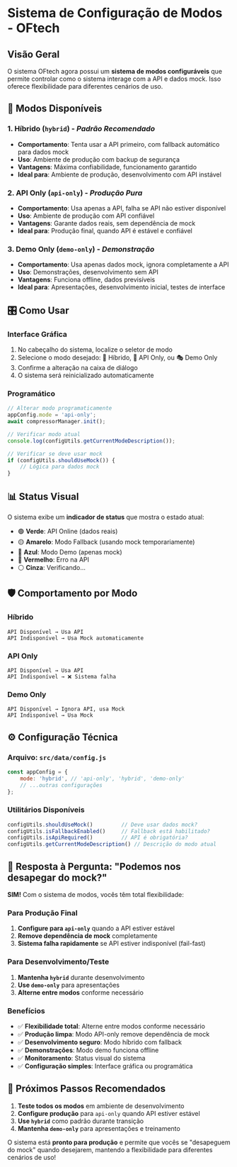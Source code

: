 # Sistema de Configuração de Modos - OFtech

## Visão Geral

O sistema OFtech agora possui um **sistema de modos configuráveis** que permite controlar como o sistema interage com a API e dados mock. Isso oferece flexibilidade para diferentes cenários de uso.

## 🔧 Modos Disponíveis

### 1. **Híbrido** (`hybrid`) - *Padrão Recomendado*
- **Comportamento**: Tenta usar a API primeiro, com fallback automático para dados mock
- **Uso**: Ambiente de produção com backup de segurança
- **Vantagens**: Máxima confiabilidade, funcionamento garantido
- **Ideal para**: Ambiente de produção, desenvolvimento com API instável

### 2. **API Only** (`api-only`) - *Produção Pura*
- **Comportamento**: Usa apenas a API, falha se API não estiver disponível
- **Uso**: Ambiente de produção com API confiável
- **Vantagens**: Garante dados reais, sem dependência de mock
- **Ideal para**: Produção final, quando API é estável e confiável

### 3. **Demo Only** (`demo-only`) - *Demonstração*
- **Comportamento**: Usa apenas dados mock, ignora completamente a API
- **Uso**: Demonstrações, desenvolvimento sem API
- **Vantagens**: Funciona offline, dados previsíveis
- **Ideal para**: Apresentações, desenvolvimento inicial, testes de interface

## 🎛️ Como Usar

### Interface Gráfica
1. No cabeçalho do sistema, localize o seletor de modo
2. Selecione o modo desejado: 🔄 Híbrido, 🎯 API Only, ou 🎭 Demo Only
3. Confirme a alteração na caixa de diálogo
4. O sistema será reinicializado automaticamente

### Programático
```javascript
// Alterar modo programaticamente
appConfig.mode = 'api-only';
await compressorManager.init();

// Verificar modo atual
console.log(configUtils.getCurrentModeDescription());

// Verificar se deve usar mock
if (configUtils.shouldUseMock()) {
    // Lógica para dados mock
}
```

## 📊 Status Visual

O sistema exibe um **indicador de status** que mostra o estado atual:

- 🟢 **Verde**: API Online (dados reais)
- 🟡 **Amarelo**: Modo Fallback (usando mock temporariamente)
- 🔵 **Azul**: Modo Demo (apenas mock)
- 🔴 **Vermelho**: Erro na API
- ⚪ **Cinza**: Verificando...

## 🛡️ Comportamento por Modo

### Híbrido
```
API Disponível → Usa API
API Indisponível → Usa Mock automaticamente
```

### API Only
```
API Disponível → Usa API
API Indisponível → ❌ Sistema falha
```

### Demo Only
```
API Disponível → Ignora API, usa Mock
API Indisponível → Usa Mock
```

## ⚙️ Configuração Técnica

### Arquivo: `src/data/config.js`
```javascript
const appConfig = {
    mode: 'hybrid', // 'api-only', 'hybrid', 'demo-only'
    // ...outras configurações
};
```

### Utilitários Disponíveis
```javascript
configUtils.shouldUseMock()         // Deve usar dados mock?
configUtils.isFallbackEnabled()     // Fallback está habilitado?
configUtils.isApiRequired()         // API é obrigatória?
configUtils.getCurrentModeDescription() // Descrição do modo atual
```

## 🚀 Resposta à Pergunta: "Podemos nos desapegar do mock?"

**SIM!** Com o sistema de modos, vocês têm total flexibilidade:

### Para Produção Final
1. **Configure para `api-only`** quando a API estiver estável
2. **Remove dependência de mock** completamente
3. **Sistema falha rapidamente** se API estiver indisponível (fail-fast)

### Para Desenvolvimento/Teste
1. **Mantenha `hybrid`** durante desenvolvimento
2. **Use `demo-only`** para apresentações
3. **Alterne entre modos** conforme necessário

### Benefícios
- ✅ **Flexibilidade total**: Alterne entre modos conforme necessário
- ✅ **Produção limpa**: Modo API-only remove dependência de mock
- ✅ **Desenvolvimento seguro**: Modo híbrido com fallback
- ✅ **Demonstrações**: Modo demo funciona offline
- ✅ **Monitoramento**: Status visual do sistema
- ✅ **Configuração simples**: Interface gráfica ou programática

## 🔧 Próximos Passos Recomendados

1. **Teste todos os modos** em ambiente de desenvolvimento
2. **Configure produção** para `api-only` quando API estiver estável
3. **Use `hybrid`** como padrão durante transição
4. **Mantenha `demo-only`** para apresentações e treinamento

O sistema está **pronto para produção** e permite que vocês se "desapeguem do mock" quando desejarem, mantendo a flexibilidade para diferentes cenários de uso!